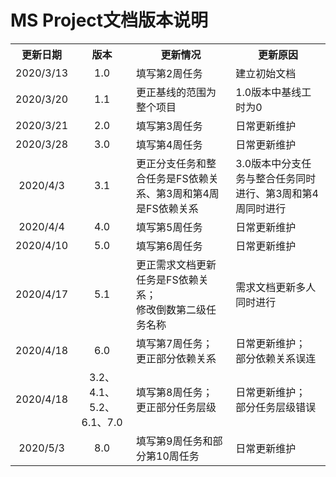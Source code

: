 <h1>MS Project文档版本说明</h1>
<table style="text-align:center">
  <tr>
    <th>更新日期</th>
    <th>版本</th>
    <th>更新情况</th>
    <th>更新原因</th>
  </tr>
  <tr>
    <td>2020/3/13</td>
    <td>1.0</td>
    <td style="text-align:left">填写第2周任务</td>
    <td style="text-align:left">建立初始文档</td>
  </tr>
  <tr>
    <td>2020/3/20</td>
    <td>1.1</td>
    <td style="text-align:left">更正基线的范围为整个项目</td>
    <td style="text-align:left">1.0版本中基线工时为0</td>
  </tr>
  <tr>
    <td>2020/3/21</td>
    <td>2.0</td>
    <td style="text-align:left">填写第3周任务</td>
    <td style="text-align:left">日常更新维护</td>
  </tr>
  <tr>
    <td>2020/3/28</td>
    <td>3.0</td>
    <td style="text-align:left">填写第4周任务</td>
    <td style="text-align:left">日常更新维护</td>
  </tr>
  <tr>
    <td>2020/4/3</td>
    <td>3.1</td>
    <td style="text-align:left">更正分支任务和整合任务是FS依赖关系、第3周和第4周是FS依赖关系</td>
    <td style="text-align:left">3.0版本中分支任务与整合任务同时进行、第3周和第4周同时进行</td>
  </tr>
  <tr>
    <td>2020/4/4</td>
    <td>4.0</td>
    <td style="text-align:left">填写第5周任务</td>
    <td style="text-align:left">日常更新维护</td>
  </tr>
  <tr>
    <td>2020/4/10</td>
    <td>5.0</td>
    <td style="text-align:left">填写第6周任务</td>
    <td style="text-align:left">日常更新维护</td>
  </tr>
  <tr>
    <td>2020/4/17</td>
    <td>5.1</td>
    <td style="text-align:left">更正需求文档更新任务是FS依赖关系；<br> 修改倒数第二级任务名称</td>
    <td style="text-align:left">需求文档更新多人同时进行</td>
  </tr>
  <tr>
    <td>2020/4/18</td>
    <td>6.0</td>
    <td style="text-align:left">填写第7周任务；<br> 更正部分依赖关系</td>
    <td style="text-align:left">日常更新维护；<br> 部分依赖关系误连</td>
  </tr>
  <tr>
    <td>2020/4/18</td>
    <td>3.2、4.1、5.2、6.1、7.0</td>
    <td style="text-align:left">填写第8周任务；<br> 更正部分任务层级</td>
    <td style="text-align:left">日常更新维护；<br> 部分任务层级错误</td>
  </tr>
  <tr>
    <td>2020/5/3</td>
    <td>8.0</td>
    <td style="text-align:left">填写第9周任务和部分第10周任务</td>
    <td style="text-align:left">日常更新维护</td>
  </tr>
</table>
